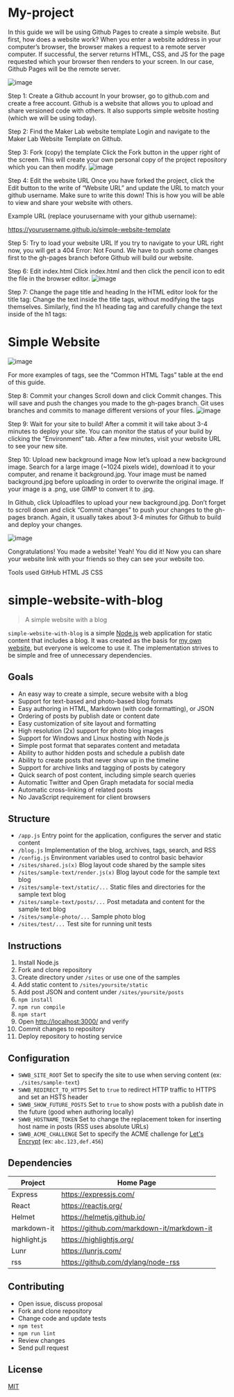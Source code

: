 # My-project

In this guide we will be using Github Pages to create a simple website. But first, how does a website work? When you enter a website address in your computer’s browser, the browser makes a request to a remote server computer. If successful, the server returns HTML, CSS, and JS for the page requested which your browser then renders to your screen. In our case, Github Pages will be the remote server.

![image](https://github.com/TOCVIC/My-project/assets/86574097/272c8089-0a42-423b-b3cc-e4714644532a)


Step 1: Create a Github account
In your browser, go to github.com and create a free account. Github is a website that allows you to upload and share versioned code with others. It also supports simple website hosting (which we will be using today).

Step 2: Find the Maker Lab website template
Login and navigate to the Maker Lab Website Template on Github.

Step 3: Fork (copy) the template
Click the Fork button in the upper right of the screen. This will create your own personal copy of the project repository which you can then modify.
![image](https://github.com/TOCVIC/My-project/assets/86574097/36b2f9d4-36b6-4d70-b8e7-994f4340d0e1)


Step 4: Edit the website URL
Once you have forked the project, click the Edit button to the write of “Website URL” and update the URL to match your github username. Make sure to write this down! This is how you will be able to view and share your website with others.

Example URL (replace yourusername with your github username):

https://yourusername.github.io/simple-website-template

Step 5: Try to load your website URL
If you try to navigate to your URL right now, you will get a 404 Error: Not Found. We have to push some changes first to the gh-pages branch before Github will build our website.

Step 6: Edit index.html
Click index.html and then click the pencil icon to edit the file in the browser editor.
![image](https://github.com/TOCVIC/My-project/assets/86574097/9af6f340-0213-46e4-b6e4-79e5159882df)



Step 7: Change the page title and heading
In the HTML editor look for the title tag: <title>Your title here</title> Change the text inside the title tags, without modifying the tags themselves. Similarly, find the h1 heading tag and carefully change the text inside of the h1 tags:  <h1>Simple Website</h1>

![image](https://github.com/TOCVIC/My-project/assets/86574097/029aa4a3-d374-4c1d-918d-fdc3f11d95ba)

For more examples of tags, see the “Common HTML Tags” table at the end of this guide.

Step 8: Commit your changes
Scroll down and click Commit changes. This will save and push the changes you made to the gh-pages branch. Git uses branches and commits to manage different versions of your files.
![image](https://github.com/TOCVIC/My-project/assets/86574097/a3046cd5-ae00-46ab-a4d4-962db5be4f99)

Step 9: Wait for your site to build!
After a commit it will take about 3-4 minutes to deploy your site. You can monitor the status of your build by clicking the “Environment” tab. After a few minutes, visit your website URL to see your new site.

Step 10: Upload new background image
Now let’s upload a new background image. Search for a large image (~1024 pixels wide), download it to your computer, and rename it background.jpg. Your image must be named background.jpg before uploading in order to overwrite the original image. If your image is a .png, use GIMP to convert it to .jpg.

In Github, click Uploadfiles to upload your new background.jpg. Don’t forget to scroll down and click “Commit changes” to push your changes to the gh-pages branch. Again, it usually takes about 3-4 minutes for Github to build and deploy your changes.

![image](https://github.com/TOCVIC/My-project/assets/86574097/b1473373-7de6-4c89-9f0e-3f4d694af110)


Congratulations! You made a website!
Yeah! You did it! Now you can share your website link with your friends so they can see your website too.


Tools used
GitHub 
HTML
JS
CSS


# simple-website-with-blog

> A simple website with a blog

`simple-website-with-blog` is a simple [Node.js](https://nodejs.org/) web application for static content that includes a blog.
It was created as the basis for [my own website](https://dlaa.me/), but everyone is welcome to use it.
The implementation strives to be simple and free of unnecessary dependencies.

## Goals

- An easy way to create a simple, secure website with a blog
- Support for text-based and photo-based blog formats
- Easy authoring in HTML, Markdown (with code formatting), or JSON
- Ordering of posts by publish date or content date
- Easy customization of site layout and formatting
- High resolution (2x) support for photo blog images
- Support for Windows and Linux hosting with Node.js
- Simple post format that separates content and metadata
- Ability to author hidden posts and schedule a publish date
- Ability to create posts that never show up in the timeline
- Support for archive links and tagging of posts by category
- Quick search of post content, including simple search queries
- Automatic Twitter and Open Graph metadata for social media
- Automatic cross-linking of related posts
- No JavaScript requirement for client browsers

## Structure

- `/app.js` Entry point for the application, configures the server and static content
- `/blog.js` Implementation of the blog, archives, tags, search, and RSS
- `/config.js` Environment variables used to control basic behavior
- `/sites/shared.js(x)` Blog layout code shared by the sample sites
- `/sites/sample-text/render.js(x)` Blog layout code for the sample text blog
- `/sites/sample-text/static/...` Static files and directories for the sample text blog
- `/sites/sample-text/posts/...` Post metadata and content for the sample text blog
- `/sites/sample-photo/...` Sample photo blog
- `/sites/test/...` Test site for running unit tests

## Instructions

1. Install Node.js
1. Fork and clone repository
1. Create directory under `/sites` or use one of the samples
1. Add static content to `/sites/yoursite/static`
1. Add post JSON and content under `/sites/yoursite/posts`
1. `npm install`
1. `npm run compile`
1. `npm start`
1. Open <http://localhost:3000/> and verify
1. Commit changes to repository
1. Deploy repository to hosting service

## Configuration

- `SWWB_SITE_ROOT` Set to specify the site to use when serving content (ex: `./sites/sample-text`)
- `SWWB_REDIRECT_TO_HTTPS` Set to `true` to redirect HTTP traffic to HTTPS and set an HSTS header
- `SWWB_SHOW_FUTURE_POSTS` Set to `true` to show posts with a publish date in the future (good when authoring locally)
- `SWWB_HOSTNAME_TOKEN` Set to change the replacement token for inserting host name in posts (RSS uses absolute URLs)
- `SWWB_ACME_CHALLENGE` Set to specify the ACME challenge for [Let's Encrypt](https://letsencrypt.org/) (ex: `abc.123,def.456`)

## Dependencies

| Project      | Home Page                                    |
|--------------|----------------------------------------------|
| Express      | <https://expressjs.com/>                     |
| React        | <https://reactjs.org/>                       |
| Helmet       | <https://helmetjs.github.io/>                |
| markdown-it  | <https://github.com/markdown-it/markdown-it> |
| highlight.js | <https://highlightjs.org/>                   |
| Lunr         | <https://lunrjs.com/>                        |
| rss          | <https://github.com/dylang/node-rss>         |

## Contributing

- Open issue, discuss proposal
- Fork and clone repository
- Change code and update tests
- `npm test`
- `npm run lint`
- Review changes
- Send pull request

## License

[MIT](LICENSE)

